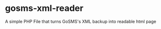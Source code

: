 gosms-xml-reader
================

A simple PHP File that turns GoSMS's XML backup into readable html page

